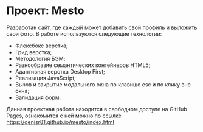 # Проект: Mesto

Разработан сайт, где каждый может добавить свой профиль  и выложить свои фото. 
В работе используются следующие технологии:

- Флексбокс верстка;
- Грид верстка;
- Методология БЭМ;
- Разнообразие семантических контейнеров HTML5;
- Адаптивная верстка Desktop First;
- Реализация JavaScript;
- Вызов и закрытие модального окна по клавише esc и по клику вне окна;
- Валидация форм.


Данная проектная работа находится в свободном доступе на GitHub Pages, ознакомится с ней можно по ссылке https://denisr81.github.io/mesto/index.html
